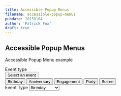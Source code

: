 ```yaml
---
title: Accessible Popup Menus
filename: accessible-popup-menus
pubdate: 20150104
author: 'Patrick Fox'
draft: true
---
```


<h2 data-page-title="Accessible Popup Menus">Accessible Popup Menus</h2>

Accessible Popup Menu example

<div id="event_custom">Event type</div>
<div class="dropdownmenu" data-drop-down="">
	<button data-drop-down-button="" aria-labelledby="selected event_custom"><span id="selected">Select an event</span></button>
	<div data-drop-down-menu="">
		<button data-drop-down-item="">Birthday</button>
		<button data-drop-down-item="">Anniversary</button>
		<button data-drop-down-item="">Engagement</button>
		<button data-drop-down-item="">Party</button>
		<button data-drop-down-item="">Soiree</button>
	</div>
</div>

<form method="post" action="#">
	<label for="event_select">Event Type</label>
	<select id="event_select" class="dropdown-select">
		<option>Birthday</option>
		<option>Anniversary</option>
		<option>Engagement</option>
		<option>Party</option>
		<option>Soiree</option>
	</select>
</form>